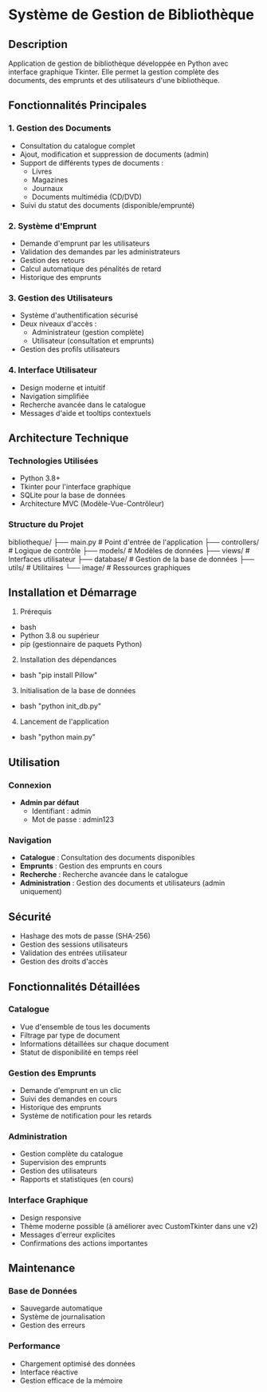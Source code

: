 # Système de Gestion de Bibliothèque

## Description
Application de gestion de bibliothèque développée en Python avec interface graphique Tkinter. Elle permet la gestion complète des documents, des emprunts et des utilisateurs d'une bibliothèque.

## Fonctionnalités Principales

### 1. Gestion des Documents
- Consultation du catalogue complet
- Ajout, modification et suppression de documents (admin)
- Support de différents types de documents :
  * Livres
  * Magazines
  * Journaux
  * Documents multimédia (CD/DVD)
- Suivi du statut des documents (disponible/emprunté)

### 2. Système d'Emprunt
- Demande d'emprunt par les utilisateurs
- Validation des demandes par les administrateurs
- Gestion des retours
- Calcul automatique des pénalités de retard
- Historique des emprunts

### 3. Gestion des Utilisateurs
- Système d'authentification sécurisé
- Deux niveaux d'accès :
  * Administrateur (gestion complète)
  * Utilisateur (consultation et emprunts)
- Gestion des profils utilisateurs

### 4. Interface Utilisateur
- Design moderne et intuitif
- Navigation simplifiée
- Recherche avancée dans le catalogue
- Messages d'aide et tooltips contextuels

## Architecture Technique

### Technologies Utilisées
- Python 3.8+
- Tkinter pour l'interface graphique
- SQLite pour la base de données
- Architecture MVC (Modèle-Vue-Contrôleur)

### Structure du Projet 
bibliotheque/
├── main.py # Point d'entrée de l'application
├── controllers/ # Logique de contrôle
├── models/ # Modèles de données
├── views/ # Interfaces utilisateur
├── database/ # Gestion de la base de données
├── utils/ # Utilitaires
└── image/ # Ressources graphiques
## Installation et Démarrage

1. Prérequis
- bash
- Python 3.8 ou supérieur
- pip (gestionnaire de paquets Python)

2. Installation des dépendances
- bash "pip install Pillow"

3. Initialisation de la base de données
- bash "python init_db.py"

4. Lancement de l'application
- bash "python main.py"

## Utilisation

### Connexion
- **Admin par défaut**
  * Identifiant : admin
  * Mot de passe : admin123

### Navigation
- **Catalogue** : Consultation des documents disponibles
- **Emprunts** : Gestion des emprunts en cours
- **Recherche** : Recherche avancée dans le catalogue
- **Administration** : Gestion des documents et utilisateurs (admin uniquement)

## Sécurité
- Hashage des mots de passe (SHA-256)
- Gestion des sessions utilisateurs
- Validation des entrées utilisateur
- Gestion des droits d'accès

## Fonctionnalités Détaillées

### Catalogue
- Vue d'ensemble de tous les documents
- Filtrage par type de document
- Informations détaillées sur chaque document
- Statut de disponibilité en temps réel

### Gestion des Emprunts
- Demande d'emprunt en un clic
- Suivi des demandes en cours
- Historique des emprunts
- Système de notification pour les retards

### Administration
- Gestion complète du catalogue
- Supervision des emprunts
- Gestion des utilisateurs
- Rapports et statistiques (en cours)

### Interface Graphique
- Design responsive
- Thème moderne possible (à améliorer avec CustomTkinter dans une v2)
- Messages d'erreur explicites
- Confirmations des actions importantes

## Maintenance

### Base de Données
- Sauvegarde automatique
- Système de journalisation
- Gestion des erreurs

### Performance
- Chargement optimisé des données
- Interface réactive
- Gestion efficace de la mémoire

